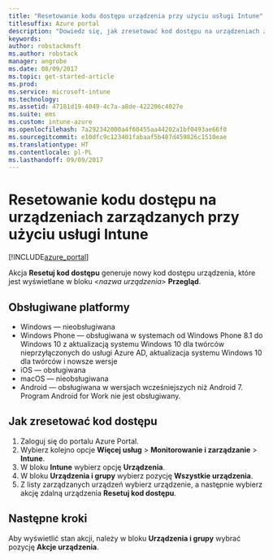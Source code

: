 ```yaml
---
title: "Resetowanie kodu dostępu urządzenia przy użyciu usługi Intune"
titlesuffix: Azure portal
description: "Dowiedz się, jak zresetować kod dostępu na urządzeniach zarządzanych przy użyciu usługi Intune."
keywords: 
author: robstackmsft
ms.author: robstack
manager: angrobe
ms.date: 08/09/2017
ms.topic: get-started-article
ms.prod: 
ms.service: microsoft-intune
ms.technology: 
ms.assetid: 47181d19-4049-4c7a-a8de-422206c4027e
ms.suite: ems
ms.custom: intune-azure
ms.openlocfilehash: 7a292342000a4f60455aa44202a1bf0493ae66f0
ms.sourcegitcommit: e10dfc9c123401fabaaf5b487d459826c1510eae
ms.translationtype: HT
ms.contentlocale: pl-PL
ms.lasthandoff: 09/09/2017
---
```

# <a name="reset-the-passcode-on-intune-managed-devices"></a>Resetowanie kodu dostępu na urządzeniach zarządzanych przy użyciu usługi Intune


[!INCLUDE[azure_portal](./includes/azure_portal.md)]

Akcja **Resetuj kod dostępu** generuje nowy kod dostępu urządzenia, które jest wyświetlane w bloku <*nazwa urządzenia*> **Przegląd**.

## <a name="supported-platforms"></a>Obsługiwane platformy

- Windows — nieobsługiwana
- Windows Phone — obsługiwana w systemach od Windows Phone 8.1 do Windows 10 z aktualizacją systemu Windows 10 dla twórców nieprzyłączonych do usługi Azure AD, aktualizacja systemu Windows 10 dla twórców i nowsze wersje
- iOS — obsługiwana
- macOS — nieobsługiwana
- Android — obsługiwana w wersjach wcześniejszych niż Android 7. Program Android for Work nie jest obsługiwany.

## <a name="how-to-reset-a-passcode"></a>Jak zresetować kod dostępu

1. Zaloguj się do portalu Azure Portal.
2. Wybierz kolejno opcje **Więcej usług** > **Monitorowanie i zarządzanie** > **Intune**.
3. W bloku **Intune** wybierz opcję **Urządzenia**.
4. W bloku **Urządzenia i grupy** wybierz pozycję **Wszystkie urządzenia**.
5. Z listy zarządzanych urządzeń wybierz urządzenie, a następnie wybierz akcję zdalną urządzenia **Resetuj kod dostępu**.

## <a name="next-steps"></a>Następne kroki

Aby wyświetlić stan akcji, należy w bloku **Urządzenia i grupy** wybrać pozycję **Akcje urządzenia**.
